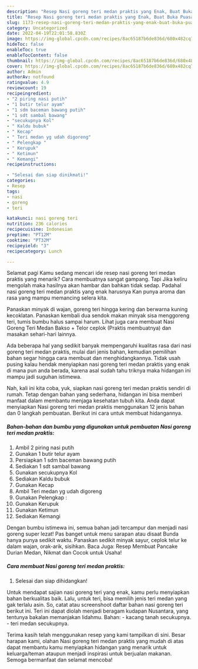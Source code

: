 ```yaml
---
description: "Resep Nasi goreng teri medan praktis yang Enak, Buat Buka Puasa Bisa Manjain Lidah"
title: "Resep Nasi goreng teri medan praktis yang Enak, Buat Buka Puasa Bisa Manjain Lidah"
slug: 1173-resep-nasi-goreng-teri-medan-praktis-yang-enak-buat-buka-puasa-bisa-manjain-lidah
category: Uncategorized
date: 2022-04-19T22:01:58.830Z
image: https://img-global.cpcdn.com/recipes/8ac65187b6de836d/680x482cq70/nasi-goreng-teri-medan-praktis-foto-resep-utama.jpg
hideToc: false
enableToc: true
enableTocContent: false
thumbnail: https://img-global.cpcdn.com/recipes/8ac65187b6de836d/680x482cq70/nasi-goreng-teri-medan-praktis-foto-resep-utama.jpg
cover: https://img-global.cpcdn.com/recipes/8ac65187b6de836d/680x482cq70/nasi-goreng-teri-medan-praktis-foto-resep-utama.jpg
author: Admin
authorAv: notfound
ratingvalue: 4.9
reviewcount: 19
recipeingredient:
- "2 piring nasi putih"
- "1 butir telur ayam"
- "1 sdm baceman bawang putih"
- "1 sdt sambal bawang"
- "secukupnya Kol"
- " Kaldu bubuk"
- " Kecap"
- " Teri medan yg udah digoreng"
- " Pelengkap "
- " Kerupuk"
- " Ketimun"
- " Kemangi"
recipeinstructions:

- "Selesai dan siap dinikmati!"
categories:
- Resep
tags:
- nasi
- goreng
- teri

katakunci: nasi goreng teri 
nutrition: 236 calories
recipecuisine: Indonesian
preptime: "PT12M"
cooktime: "PT32M"
recipeyield: "3"
recipecategory: Lunch

---
```



Selamat pagi Kamu sedang mencari ide resep nasi goreng teri medan praktis yang menarik? Cara membuatnya sangat gampang. Tapi Jika keliru mengolah maka hasilnya akan hambar dan bahkan tidak sedap. Padahal nasi goreng teri medan praktis yang enak harusnya Kan punya aroma dan rasa yang mampu memancing selera kita.


Panaskan minyak di wajan, goreng teri hingga kering dan berwarna kuning kecoklatan. Panaskan kembali dua sendok makan minyak sisa menggoreng teri, tumis bumbu halus sampai harum. Lihat juga cara membuat Nasi Goreng Teri Medan Bakso + Telor ceplok (Praktis membuatnya) dan masakan sehari-hari lainnya.

Ada beberapa hal yang sedikit banyak mempengaruhi kualitas rasa dari nasi goreng teri medan praktis, mulai dari jenis bahan, kemudian pemilihan bahan segar hingga cara membuat dan menghidangkannya. Tidak usah pusing kalau hendak menyiapkan nasi goreng teri medan praktis yang enak di mana pun anda berada, karena asal sudah tahu triknya maka hidangan ini mampu jadi suguhan istimewa.


Nah, kali ini kita coba, yuk, siapkan nasi goreng teri medan praktis sendiri di rumah. Tetap dengan bahan yang sederhana, hidangan ini bisa memberi manfaat dalam membantu menjaga kesehatan tubuh kita. Anda dapat menyiapkan Nasi goreng teri medan praktis menggunakan 12 jenis bahan dan 0 langkah pembuatan. Berikut ini cara untuk membuat hidangannya.

<!--inarticleads1-->

##### Bahan-bahan dan bumbu yang digunakan untuk pembuatan Nasi goreng teri medan praktis:

1. Ambil 2 piring nasi putih
1. Gunakan 1 butir telur ayam
1. Persiapkan 1 sdm baceman bawang putih
1. Sediakan 1 sdt sambal bawang
1. Gunakan secukupnya Kol
1. Sediakan  Kaldu bubuk
1. Gunakan  Kecap
1. Ambil  Teri medan yg udah digoreng
1. Gunakan  Pelengkap :
1. Gunakan  Kerupuk
1. Gunakan  Ketimun
1. Sediakan  Kemangi


Dengan bumbu istimewa ini, semua bahan jadi tercampur dan menjadi nasi goreng super lezat! Pas banget untuk menu sarapan atau disaat Bunda hanya punya sedikit waktu. Panaskan sedikit minyak sayur, ceplok telur ke dalam wajan, orak-arik, sisihkan. Baca Juga: Resep Membuat Pancake Durian Medan, Nikmat dan Cocok untuk Usaha! 

<!--inarticleads2-->

##### Cara membuat Nasi goreng teri medan praktis:


1. Selesai dan siap dihidangkan!

Untuk mendapat sajian nasi goreng teri yang enak, kamu perlu menyiapkan bahan berkualitas baik. Lalu, untuk teri, bisa memilih jenis teri medan yang gak terlalu asin. So, catat atau screenshoot daftar bahan nasi goreng teri berikut ini. Teri ini dapat diolah menjadi beragam kudapan Nusantara, yang tentunya bakalan memanjakan lidahmu. Bahan: - kacang tanah secukupnya. - teri medan secukupnya. 

Terima kasih telah menggunakan resep yang kami tampilkan di sini. Besar harapan kami, olahan Nasi goreng teri medan praktis yang mudah di atas dapat membantu kamu menyiapkan hidangan yang menarik untuk keluarga/teman ataupun menjadi inspirasi untuk berjualan makanan. Semoga bermanfaat dan selamat mencoba!
